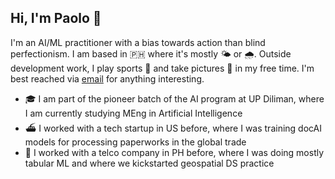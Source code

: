 ## Hi, I'm Paolo 👋

I'm an AI/ML practitioner with a bias towards action than blind perfectionism. I am based in 🇵🇭 where it's mostly 🌤️ or 🌧️. Outside development work, I play sports 🎾 and take pictures 📸 in my free time. I'm best reached via [email](joshuaacilo.13@gmail.com) for anything interesting.

- 🎓 I am part of the pioneer batch of the AI program at UP Diliman, where I am currently studying MEng in Artificial Intelligence
- ⛴️ I worked with a tech startup in US before, where I was training docAI models for processing paperworks in the global trade
- 📡 I worked with a telco company in PH before, where I was doing mostly tabular ML and where we kickstarted geospatial DS practice

<!--
**jpacil0/jpacil0** is a ✨ _special_ ✨ repository because its `README.md` (this file) appears on your GitHub profile.

Here are some ideas to get you started:

- 🔭 I’m currently working on ...
- 🌱 I’m currently learning ...
- 👯 I’m looking to collaborate on ...
- 🤔 I’m looking for help with ...
- 💬 Ask me about ...
- 📫 How to reach me: ...
- 😄 Pronouns: ...
- ⚡ Fun fact: ...
-->
